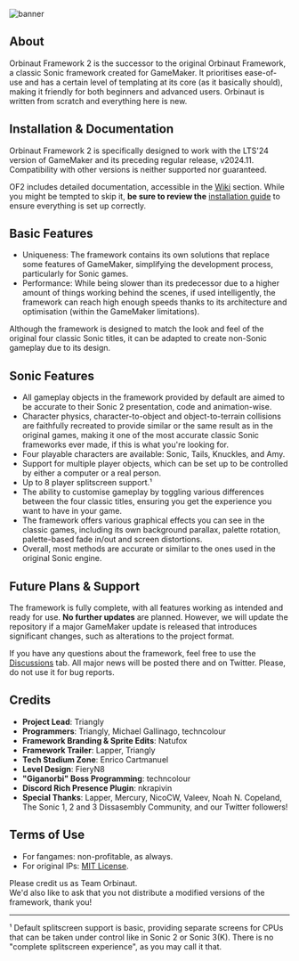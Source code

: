 ![banner](https://github.com/TrianglyRU/OrbinautFramework2/assets/45323263/9e802204-355f-4a26-a3d2-28f7aa8eff54)

## About
 
Orbinaut Framework 2 is the successor to the original Orbinaut Framework, a classic Sonic framework created for GameMaker. It prioritises ease-of-use and has a certain level of templating at its core (as it basically should), making it friendly for both beginners and advanced users.
Orbinaut is written from scratch and everything here is new.

## Installation & Documentation

Orbinaut Framework 2 is specifically designed to work with the LTS'24 version of GameMaker and its preceding regular release, v2024.11. Compatibility with other versions is neither supported nor guaranteed.

OF2 includes detailed documentation, accessible in the [Wiki](https://github.com/TrianglyRU/OrbinautFramework/wiki) section. While you might be tempted to skip it, **be sure to review the** [installation guide](https://github.com/TrianglyRU/OrbinautFramework/wiki#installation) to ensure everything is set up correctly.

## Basic Features

- Uniqueness: The framework contains its own solutions that replace some features of GameMaker, simplifying the development process, particularly for Sonic games.
- Performance: While being slower than its predecessor due to a higher amount of things working behind the scenes, if used intelligently, the framework can reach high enough speeds thanks to its architecture and optimisation (within the GameMaker limitations).

Although the framework is designed to match the look and feel of the original four classic Sonic titles, it can be adapted to create non-Sonic gameplay due to its design.

## Sonic Features

- All gameplay objects in the framework provided by default are aimed to be accurate to their Sonic 2 presentation, code and animation-wise.
- Character physics, character-to-object and object-to-terrain collisions are faithfully recreated to provide similar or the same result as in the original games, making it one of the most accurate classic Sonic frameworks ever made, if this is what you're looking for.
- Four playable characters are available: Sonic, Tails, Knuckles, and Amy.
- Support for multiple player objects, which can be set up to be controlled by either a computer or a real person.
- Up to 8 player splitscreen support.¹
- The ability to customise gameplay by toggling various differences between the four classic titles, ensuring you get the experience you want to have in your game.
- The framework offers various graphical effects you can see in the classic games, including its own background parallax, palette rotation, palette-based fade in/out and screen distortions.
- Overall, most methods are accurate or similar to the ones used in the original Sonic engine.

## Future Plans & Support

The framework is fully complete, with all features working as intended and ready for use. **No further updates** are planned. However, we will update the repository if a major GameMaker update is released that introduces significant changes, such as alterations to the project format.

If you have any questions about the framework, feel free to use the [Discussions](https://github.com/TrianglyRU/OrbinautFramework/discussions) tab. All major news will be posted there and on Twitter. Please, do not use it for bug reports.

## Credits

- **Project Lead**: Triangly
- **Programmers**: Triangly, Michael Gallinago, techncolour
- **Framework Branding & Sprite Edits**: Natufox
- **Framework Trailer**: Lapper, Triangly
- **Tech Stadium Zone**: Enrico Cartmanuel
- **Level Design**: FieryN8
- **"Giganorbi" Boss Programming**: techncolour
- **Discord Rich Presence Plugin**: nkrapivin
- **Special Thanks**: Lapper, Mercury, NicoCW, Valeev, Noah N. Copeland, The Sonic 1, 2 and 3 Dissasembly Community, and our Twitter followers!

## Terms of Use

- For fangames: non-profitable, as always.
- For original IPs: [MIT License](https://github.com/TrianglyRU/OrbinautFramework/blob/master/LICENSE.md).

Please credit us as Team Orbinaut.    
We'd also like to ask that you not distribute a modified versions of the framework, thank you!    

---

¹ Default splitscreen support is basic, providing separate screens for CPUs that can be taken under control like in Sonic 2 or Sonic 3(K). There is no "complete splitscreen experience", as you may call it that.    